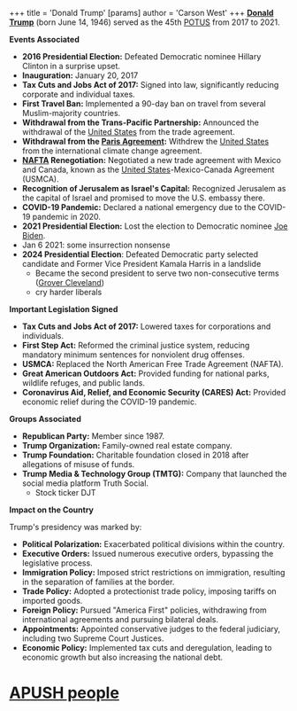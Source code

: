 +++
 title = 'Donald Trump'
[params]
	author = 'Carson West'
+++
**[Donald Trump](./../donald-trump/)** (born June 14, 1946) served as the 45th [POTUS](./../potus/) from 2017 to 2021.

**Events Associated**

* **2016 Presidential Election:** Defeated Democratic nominee Hillary Clinton in a surprise upset.
* **Inauguration:** January 20, 2017
* **Tax Cuts and Jobs Act of 2017:** Signed into law, significantly reducing corporate and individual taxes.
* **First Travel Ban:** Implemented a 90-day ban on travel from several Muslim-majority countries.
* **Withdrawal from the Trans-Pacific Partnership:** Announced the withdrawal of the [United States](./../united-states/) from the trade agreement.
* **Withdrawal from the [Paris Agreement](./../paris-agreement/):** Withdrew the [United States](./../united-states/) from the international climate change agreement.
* **[NAFTA](./../nafta/) Renegotiation:** Negotiated a new trade agreement with Mexico and Canada, known as the [United States](./../united-states/)-Mexico-Canada Agreement (USMCA).
* **Recognition of Jerusalem as Israel's Capital:** Recognized Jerusalem as the capital of Israel and promised to move the U.S. embassy there.
* **COVID-19 Pandemic:** Declared a national emergency due to the COVID-19 pandemic in 2020.
* **2021 Presidential Election:** Lost the election to Democratic nominee [Joe Biden](./../joe-biden/).
* Jan 6 2021: some insurrection nonsense
* **2024 Presidential Election**: Defeated Democratic party selected candidate and Former Vice President Kamala Harris in a landslide
	* Became the second president to serve two non-consecutive terms ([Grover Cleveland](./../grover-cleveland/))
	* cry harder liberals


**Important Legislation Signed**

* **Tax Cuts and Jobs Act of 2017:** Lowered taxes for corporations and individuals.
* **First Step Act:** Reformed the criminal justice system, reducing mandatory minimum sentences for nonviolent drug offenses.
* **USMCA:** Replaced the North American Free Trade Agreement (NAFTA).
* **Great American Outdoors Act:** Provided funding for national parks, wildlife refuges, and public lands.
* **Coronavirus Aid, Relief, and Economic Security (CARES) Act:** Provided economic relief during the COVID-19 pandemic.

**Groups Associated**

* **Republican Party:** Member since 1987.
* **Trump Organization:** Family-owned real estate company.
* **Trump Foundation:** Charitable foundation closed in 2018 after allegations of misuse of funds.
* **Trump Media & Technology Group (TMTG):** Company that launched the social media platform Truth Social.
	* Stock ticker DJT

**Impact on the Country**

Trump's presidency was marked by:

* **Political Polarization:** Exacerbated political divisions within the country.
* **Executive Orders:** Issued numerous executive orders, bypassing the legislative process.
* **Immigration Policy:** Imposed strict restrictions on immigration, resulting in the separation of families at the border.
* **Trade Policy:** Adopted a protectionist trade policy, imposing tariffs on imported goods.
* **Foreign Policy:** Pursued "America First" policies, withdrawing from international agreements and pursuing bilateral deals.
* **Appointments:** Appointed conservative judges to the federal judiciary, including two Supreme Court Justices.
* **Economic Policy:** Implemented tax cuts and deregulation, leading to economic growth but also increasing the national debt.
# [APUSH people](./../apush-people/)